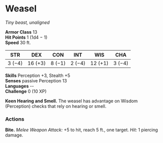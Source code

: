 # Weasel 
_Tiny beast, unaligned_

**Armor Class** 13    
**Hit Points** 1 (1d4 − 1)    
**Speed** 30 ft. 

| STR     | DEX     | CON     | INT     | WIS     | CHA     |
|---------|---------|---------|---------|---------|---------|
| 3 (−4)  | 16 (+3) | 8 (−1)  | 2 (−4)  | 12 (+1) | 3 (−4)  |

**Skills** Perception +3, Stealth +5    
**Senses** passive Perception 13    
**Languages** --    
**Challenge** 0 (10 XP) 

**Keen Hearing and Smell.** The weasel has advantage on Wisdom (Perception) checks that rely on hearing or smell.

### Actions    
**Bite.** _Melee Weapon Attack:_ +5 to hit, reach 5 ft., one target. _Hit:_ 1 piercing damage. 
